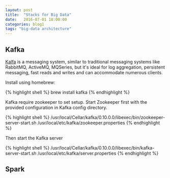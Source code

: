 ```yaml
---
layout: post
title:  "Stacks for Big Data"
date:   2016-07-01 18:00:00
categories: blog1
tags: "big-data architecture"
---
```


## Kafka

[Kalfa](http://kafka.apache.org/) is a messaging system, similar to traditional messaging systems like RabbitMQ, ActiveMQ, MQSeries, but it's ideal for log aggregation, persistent messaging, fast reads and writes and can accommodate numerous clients.

Install using homebrew:

{% highlight shell %}
brew install kafka
{% endhighlight %}

Kafka require zookeeper to set setup. Start Zookeeper first with the provided configuration in Kafka config directory.

{% highlight shell %}
/usr/local/Cellar/kafka/0.10.0.0/libexec/bin/zookeeper-server-start.sh /usr/local/etc/kafka/zookeeper.properties
{% endhighlight %}

Then start the Kafka server

{% highlight shell %}
/usr/local/Cellar/kafka/0.10.0.0/libexec/bin/kafka-server-start.sh /usr/local/etc/kafka/server.properties
{% endhighlight %}

## Spark
